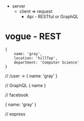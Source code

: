 - server
    - client => request
        - Api - RESTful or GraphQL
# vogue - REST

```
{
    name: 'gray',
    location: 'hillTop',
    department: 'Computer Science'
}
```

// /user -> {
    name: 'gray'
}

// GraphQL
{
    name
}

// facebook

{
    name: 'gray'
}

// express 